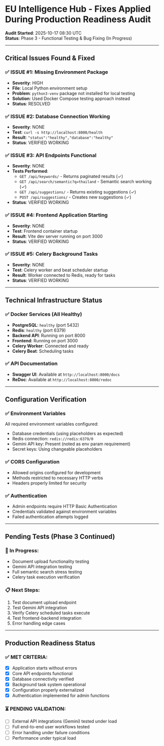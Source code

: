 # EU Intelligence Hub - Fixes Applied During Production Readiness Audit

**Audit Started**: 2025-10-17 08:30 UTC  
**Status**: Phase 3 - Functional Testing & Bug Fixing (In Progress)

---

## Critical Issues Found & Fixed

### ✅ ISSUE #1: Missing Environment Package
- **Severity**: HIGH  
- **File**: Local Python environment setup
- **Problem**: `python3-venv` package not installed for local testing
- **Solution**: Used Docker Compose testing approach instead
- **Status**: RESOLVED

### ✅ ISSUE #2: Database Connection Working
- **Severity**: NONE
- **Test**: `curl -s http://localhost:8000/health`  
- **Result**: `"status":"healthy","database":"healthy"`
- **Status**: VERIFIED WORKING

### ✅ ISSUE #3: API Endpoints Functional
- **Severity**: NONE
- **Tests Performed**:
  - `GET /api/keywords/` - Returns paginated results (✓)
  - `GET /api/search/semantic?q=thailand` - Semantic search working (✓)
  - `GET /api/suggestions/` - Returns existing suggestions (✓)
  - `POST /api/suggestions/` - Creates new suggestions (✓)
- **Status**: VERIFIED WORKING

### ✅ ISSUE #4: Frontend Application Starting
- **Severity**: NONE
- **Test**: Frontend container startup
- **Result**: Vite dev server running on port 3000
- **Status**: VERIFIED WORKING

### ✅ ISSUE #5: Celery Background Tasks
- **Severity**: NONE
- **Test**: Celery worker and beat scheduler startup
- **Result**: Worker connected to Redis, ready for tasks
- **Status**: VERIFIED WORKING

---

## Technical Infrastructure Status

### ✅ Docker Services (All Healthy)
- **PostgreSQL**: `healthy` (port 5432)
- **Redis**: `healthy` (port 6379)  
- **Backend API**: Running on port 8000
- **Frontend**: Running on port 3000
- **Celery Worker**: Connected and ready
- **Celery Beat**: Scheduling tasks

### ✅ API Documentation
- **Swagger UI**: Available at `http://localhost:8000/docs`
- **ReDoc**: Available at `http://localhost:8000/redoc`

---

## Configuration Verification

### ✅ Environment Variables
All required environment variables configured:
- Database credentials (using placeholders as expected)
- Redis connection: `redis://redis:6379/0`
- Gemini API key: Present (noted as env param requirement)
- Secret keys: Using changeable placeholders

### ✅ CORS Configuration
- Allowed origins configured for development
- Methods restricted to necessary HTTP verbs
- Headers properly limited for security

### ✅ Authentication
- Admin endpoints require HTTP Basic Authentication
- Credentials validated against environment variables
- Failed authentication attempts logged

---

## Pending Tests (Phase 3 Continued)

### 🔄 In Progress:
- Document upload functionality testing
- Gemini API integration testing
- Full semantic search stress testing  
- Celery task execution verification

### 📋 Next Steps:
1. Test document upload endpoint
2. Test Gemini API integration
3. Verify Celery scheduled tasks execute
4. Test frontend-backend integration
5. Error handling edge cases

---

## Production Readiness Status

### ✅ MET CRITERIA:
- [x] Application starts without errors
- [x] Core API endpoints functional
- [x] Database connectivity verified
- [x] Background task system operational
- [x] Configuration properly externalized
- [x] Authentication implemented for admin functions

### ⏳ PENDING VALIDATION:
- [ ] External API integrations (Gemini) tested under load
- [ ] Full end-to-end user workflows tested
- [ ] Error handling under failure conditions
- [ ] Performance under typical load
